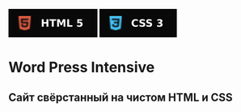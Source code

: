 ![HTML](icons/HTML5.svg) ![CSS](icons/CSS3.svg)
# Word Press Intensive
## Сайт свёрстанный на чистом HTML и CSS
